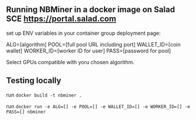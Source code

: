 ## Running NBMiner in a docker image on Salad SCE https://portal.salad.com
set up ENV variables in your container group deployment page:

ALG=[algorithm]
POOL=[full pool URL including port]
WALLET_ID=[coin wallet]
WORKER_ID=[worker ID for user]
PASS=[password for pool]

Select GPUs compatible with yoru chosen algorithm.

## Testing locally
run `docker build -t nbminer .`

run `docker run -e ALG=[] -e POOL=[] -e WALLET_ID=[] -e WORKER_ID=[] -e PASS=[] nbminer`
